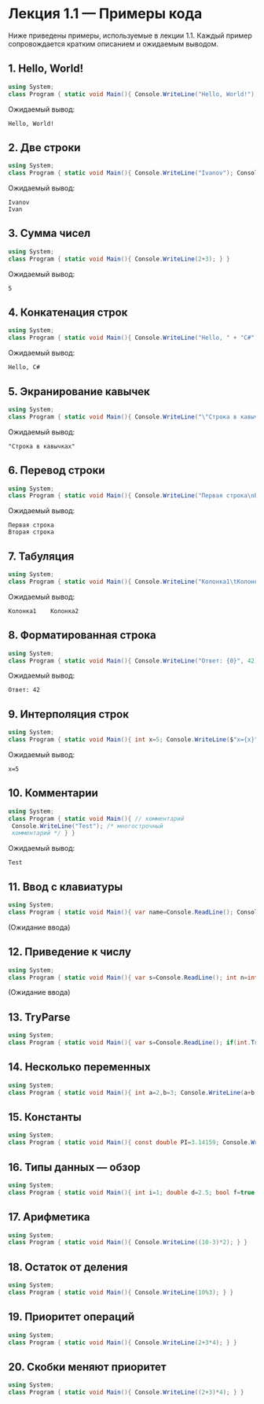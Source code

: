 # Лекция 1.1 — Примеры кода

Ниже приведены примеры, используемые в лекции 1.1. Каждый пример сопровождается кратким описанием и ожидаемым выводом.

## 1. Hello, World!
```csharp
using System;
class Program { static void Main(){ Console.WriteLine("Hello, World!"); } }
```
Ожидаемый вывод:
```
Hello, World!
```

## 2. Две строки
```csharp
using System;
class Program { static void Main(){ Console.WriteLine("Ivanov"); Console.WriteLine("Ivan"); } }
```
Ожидаемый вывод:
```
Ivanov
Ivan
```

## 3. Сумма чисел
```csharp
using System;
class Program { static void Main(){ Console.WriteLine(2+3); } }
```
Ожидаемый вывод:
```
5
```

## 4. Конкатенация строк
```csharp
using System;
class Program { static void Main(){ Console.WriteLine("Hello, " + "C#"); } }
```
Ожидаемый вывод:
```
Hello, C#
```

## 5. Экранирование кавычек
```csharp
using System;
class Program { static void Main(){ Console.WriteLine("\"Строка в кавычках\""); } }
```
Ожидаемый вывод:
```
"Строка в кавычках"
```

## 6. Перевод строки
```csharp
using System;
class Program { static void Main(){ Console.WriteLine("Первая строка\nВторая строка"); } }
```
Ожидаемый вывод:
```
Первая строка
Вторая строка
```

## 7. Табуляция
```csharp
using System;
class Program { static void Main(){ Console.WriteLine("Колонка1\tКолонка2"); } }
```
Ожидаемый вывод:
```
Колонка1	Колонка2
```

## 8. Форматированная строка
```csharp
using System;
class Program { static void Main(){ Console.WriteLine("Ответ: {0}", 42); } }
```
Ожидаемый вывод:
```
Ответ: 42
```

## 9. Интерполяция строк
```csharp
using System;
class Program { static void Main(){ int x=5; Console.WriteLine($"x={x}"); } }
```
Ожидаемый вывод:
```
x=5
```

## 10. Комментарии
```csharp
using System;
class Program { static void Main(){ // комментарий
 Console.WriteLine("Test"); /* многострочный 
 комментарий */ } }
```
Ожидаемый вывод:
```
Test
```

## 11. Ввод с клавиатуры
```csharp
using System;
class Program { static void Main(){ var name=Console.ReadLine(); Console.WriteLine("Hi, "+name+"!"); } }
```
(Ожидание ввода)

## 12. Приведение к числу
```csharp
using System;
class Program { static void Main(){ var s=Console.ReadLine(); int n=int.Parse(s); Console.WriteLine(n*n); } }
```
(Ожидание ввода)

## 13. TryParse
```csharp
using System;
class Program { static void Main(){ var s=Console.ReadLine(); if(int.TryParse(s, out var n)) Console.WriteLine(n*n); else Console.WriteLine("error"); } }
```

## 14. Несколько переменных
```csharp
using System;
class Program { static void Main(){ int a=2,b=3; Console.WriteLine(a+b); } }
```

## 15. Константы
```csharp
using System;
class Program { static void Main(){ const double PI=3.14159; Console.WriteLine(2*PI); } }
```

## 16. Типы данных — обзор
```csharp
using System;
class Program { static void Main(){ int i=1; double d=2.5; bool f=true; string s="str"; Console.WriteLine(i+" "+d+" "+f+" "+s); } }
```

## 17. Арифметика
```csharp
using System;
class Program { static void Main(){ Console.WriteLine((10-3)*2); } }
```

## 18. Остаток от деления
```csharp
using System;
class Program { static void Main(){ Console.WriteLine(10%3); } }
```

## 19. Приоритет операций
```csharp
using System;
class Program { static void Main(){ Console.WriteLine(2+3*4); } }
```

## 20. Скобки меняют приоритет
```csharp
using System;
class Program { static void Main(){ Console.WriteLine((2+3)*4); } }
```

